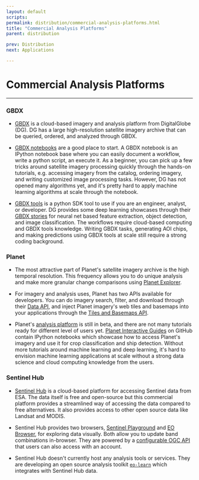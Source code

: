 ```yaml
---
layout: default
scripts:
permalink: distribution/commercial-analysis-platforms.html
title: "Commercial Analysis Platforms"
parent: distribution

prev: Distribution
next: Applications

---
```


# Commercial Analysis Platforms

---

### GBDX

- [GBDX](https://platform.digitalglobe.com/gbdx/) is a cloud-based imagery and analysis platform from DigitalGlobe (DG).  DG has a large high-resolution satellite imagery archive that can be queried, ordered, and analyzed through GBDX.

- [GBDX notebooks](https://notebooks.geobigdata.io/hub/tutorials/list) are a good place to start. A GBDX notebook is an IPython notebook base where you can easily document a workflow, write a python script, an execute it. As a beginner, you can pick up a few tricks around satellite imagery processing quickly through the hands-on tutorials, e.g. accessing imagery from the catalog, ordering imagery, and writing customized image processing tasks. However, DG has not opened many algorithms yet, and it's pretty hard to apply machine learning algorithms at scale through the notebook.

- [GBDX tools](https://github.com/DigitalGlobe/gbdxtools) is a python SDK tool to use if you are an engineer, analyst, or developer. DG provides some deep learning showcases through their [GBDX stories](http://gbdxstories.digitalglobe.com/) for neural net based feature extraction, object detection, and image classification.  The workflows require cloud-based computing and GBDX tools knowledge. Writing GBDX tasks, generating AOI chips, and making predictions using GBDX tools at scale still require a strong coding background.

### Planet

- The most attractive part of Planet's satellite imagery archive is the high temporal resolution.  This frequency allows you to do unique analysis and make more granular change comparisons using [Planet Explorer](https://www.planet.com/explorer).

- For imagery and analysis uses, Planet has two APIs available for developers. You can do imagery search, filter, and download through their [Data API](https://developers.planet.com/docs/api/searches-filtering/), and inject Planet imagery's web tiles and basemaps into your applications through the [Tiles and Basemaps API](https://developers.planet.com/docs/api/tile-services/).

- Planet's [analysis platform](https://www.planet.com/products/analytics/) is still in beta, and there are not many tutorials ready for different level of users yet. [Planet Interactive Guides](https://github.com/planetlabs/notebooks) on GitHub contain IPython notebooks which showcase how to access Planet's imagery and use it for crop classification and ship detection. Without more tutorials around machine learning and deep learning, it's hard to envision machine learning applications at scale without a strong data science and cloud computing knowledge from the users.

### Sentinel Hub

- [Sentinel Hub](https://www.sentinel-hub.com/) is a cloud-based platform for accessing Sentinel data from ESA. The data itself is free and open-source but this commercial platform provides a streamlined way of accessing the data compared to free alternatives. It also provides access to other open source data like Landsat and MODIS.

- Sentinel Hub provides two browsers, [Sentinel Playground](https://apps.sentinel-hub.com/sentinel-playground) and [EO Browser](https://apps.sentinel-hub.com/eo-browser/), for exploring data visually. Both allow you to update band combinations in-browser. They are powered by a [configurable OGC API](https://www.sentinel-hub.com/develop/capabilities/wms) that users can also access with an account.

- Sentinel Hub doesn't currently host any analysis tools or services. They are developing an open source analysis toolkit [`eo-learn`](https://github.com/sentinel-hub/eo-learn) which integrates with Sentinel Hub data. 

